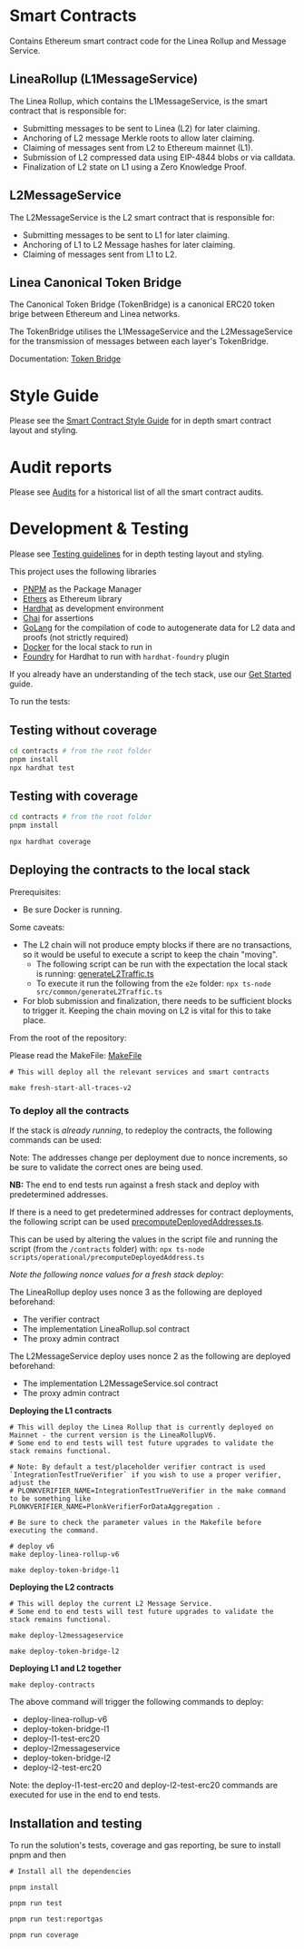 # Smart Contracts

Contains Ethereum smart contract code for the Linea Rollup and Message Service.

## LineaRollup (L1MessageService)
The Linea Rollup, which contains the L1MessageService, is the smart contract that is responsible for:

- Submitting messages to be sent to Linea (L2) for later claiming.
- Anchoring of L2 message Merkle roots to allow later claiming.
- Claiming of messages sent from L2 to Ethereum mainnet (L1).
- Submission of L2 compressed data using EIP-4844 blobs or via calldata.
- Finalization of L2 state on L1 using a Zero Knowledge Proof.

## L2MessageService
The L2MessageService is the L2 smart contract that is responsible for:

- Submitting messages to be sent to L1 for later claiming.
- Anchoring of L1 to L2 Message hashes for later claiming.
- Claiming of messages sent from L1 to L2.

## Linea Canonical Token Bridge

The Canonical Token Bridge (TokenBridge) is a canonical ERC20 token brige between Ethereum and Linea networks.

The TokenBridge utilises the L1MessageService and the L2MessageService for the transmission of messages between each layer's TokenBridge.

Documentation: [Token Bridge](./docs/linea-token-bridge.md)

# Style Guide
Please see the [Smart Contract Style Guide](./docs/contract-style-guide.md) for in depth smart contract layout and styling.

# Audit reports
Please see [Audits](../docs/audits.md#linea-rollup-l2messageservice-and-tokenbridge-smart-contract-audits) for a historical list of all the smart contract audits.

# Development & Testing

Please see [Testing guidelines](./test/README.md) for in depth testing layout and styling.

This project uses the following libraries
- [PNPM](https://pnpm.io/) as the Package Manager
- [Ethers](https://github.com/ethers-io/ethers.js/) as Ethereum library
- [Hardhat](https://hardhat.org/getting-started/) as development environment
- [Chai](https://www.chaijs.com/) for assertions
- [GoLang](https://go.dev/) for the compilation of code to autogenerate data for L2 data and proofs (not strictly required)
- [Docker](https://www.docker.com/) for the local stack to run in
- [Foundry](https://book.getfoundry.sh/getting-started/installation) for Hardhat to run with `hardhat-foundry` plugin

If you already have an understanding of the tech stack, use our [Get Started](../docs/get-started.md) guide.

To run the tests:

## Testing without coverage

```bash
cd contracts # from the root folder
pnpm install
npx hardhat test
```

## Testing with coverage

```bash
cd contracts # from the root folder
pnpm install

npx hardhat coverage
```
## Deploying the contracts to the local stack
Prerequisites: 
- Be sure Docker is running.

Some caveats:
- The L2 chain will not produce empty blocks if there are no transactions, so it would be useful to execute a script to keep the chain "moving". 
  - The following script can be run with the expectation the local stack is running: [generateL2Traffic.ts](../e2e/src/common/generateL2Traffic.ts)
  - To execute it run the following from the `e2e` folder: `npx ts-node src/common/generateL2Traffic.ts`
- For blob submission and finalization, there needs to be sufficient blocks to trigger it. Keeping the chain moving on L2 is vital for this to take place.

From the root of the repository:

Please read the MakeFile: [MakeFile](../Makefile)

```
# This will deploy all the relevant services and smart contracts

make fresh-start-all-traces-v2
```

### To deploy all the contracts

If the stack is *already running*, to redeploy the contracts, the following commands can be used:

Note: The addresses change per deployment due to nonce increments, so be sure to validate the correct ones are being used.

**NB:** The end to end tests run against a fresh stack and deploy with predetermined addresses.

If there is a need to get predetermined addresses for contract deployments, the following script can be used [precomputeDeployedAddresses.ts](./scripts/operational/precomputeDeployedAddress.ts).

This can be used by altering the values in the script file and running the script (from the `/contracts` folder) with: `npx ts-node scripts/operational/precomputeDeployedAddress.ts`

*Note the following nonce values for a fresh stack deploy:*

The LineaRollup deploy uses nonce 3 as the following are deployed beforehand:
- The verifier contract
- The implementation LineaRollup.sol contract
- The proxy admin contract

The L2MessageService deploy uses nonce 2 as the following are deployed beforehand:
- The implementation L2MessageService.sol contract
- The proxy admin contract


**Deploying the L1 contracts**
```
# This will deploy the Linea Rollup that is currently deployed on Mainnet - the current version is the LineaRollupV6.
# Some end to end tests will test future upgrades to validate the stack remains functional.

# Note: By default a test/placeholder verifier contract is used `IntegrationTestTrueVerifier` if you wish to use a proper verifier, adjust the
# PLONKVERIFIER_NAME=IntegrationTestTrueVerifier in the make command to be something like PLONKVERIFIER_NAME=PlonkVerifierForDataAggregation .

# Be sure to check the parameter values in the Makefile before executing the command.

# deploy v6
make deploy-linea-rollup-v6

make deploy-token-bridge-l1
```

**Deploying the L2 contracts**
```
# This will deploy the current L2 Message Service.
# Some end to end tests will test future upgrades to validate the stack remains functional.

make deploy-l2messageservice

make deploy-token-bridge-l2
```

**Deploying L1 and L2 together**
```
make deploy-contracts
```

The above command will trigger the following commands to deploy:

- deploy-linea-rollup-v6 
- deploy-token-bridge-l1 
- deploy-l1-test-erc20 
- deploy-l2messageservice 
- deploy-token-bridge-l2 
- deploy-l2-test-erc20

Note: the deploy-l1-test-erc20 and deploy-l2-test-erc20 commands are executed for use in the end to end tests.

## Installation and testing

To run the solution's tests, coverage and gas reporting, be sure to install pnpm and then
```
# Install all the dependencies

pnpm install

pnpm run test

pnpm run test:reportgas

pnpm run coverage
```
